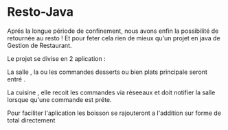# Resto-Java

Aprés la longue période de confinement, nous avons enfin la possibilité de retournée au resto ! Et pour feter cela rien de mieux qu'un projet en java de Gestion de Restaurant. 

Le projet se divise en 2 aplication : 

La salle , la ou les commandes desserts ou bien plats principale seront entré .

La cuisine , elle recoit les commandes via réseeaux et doit notifier la salle lorsque qu'une commande est préte.

Pour faciliter l'aplication les boisson se rajouteront a l'addition sur forme de total directement 





